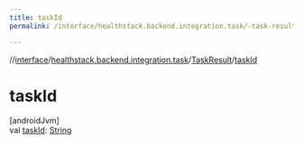 ```yaml
---
title: taskId
permalink: /interface/healthstack.backend.integration.task/-task-result/task-id.html

---
```

//[interface](/bi_interface.html)/[healthstack.backend.integration.task](../index.html)/[TaskResult](index.html)/[taskId](task-id.html)



# taskId



[androidJvm]\
val [taskId](task-id.html): [String](https://kotlinlang.org/api/latest/jvm/stdlib/kotlin/-string/index.html)




